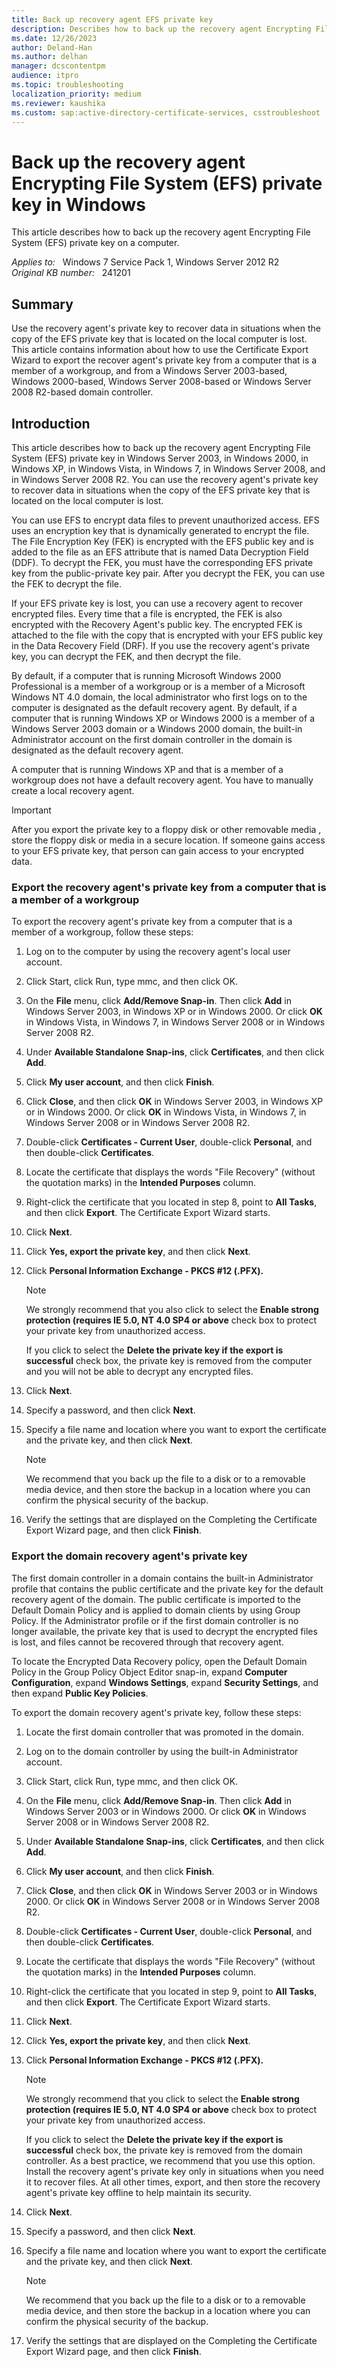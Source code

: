 ```yaml
---
title: Back up recovery agent EFS private key
description: Describes how to back up the recovery agent Encrypting File System (EFS) private key in Windows.
ms.date: 12/26/2023
author: Deland-Han
ms.author: delhan
manager: dcscontentpm
audience: itpro
ms.topic: troubleshooting
localization_priority: medium
ms.reviewer: kaushika
ms.custom: sap:active-directory-certificate-services, csstroubleshoot
---
```

# Back up the recovery agent Encrypting File System (EFS) private key in Windows

This article describes how to back up the recovery agent Encrypting File System (EFS) private key on a computer.

_Applies to:_ &nbsp; Windows 7 Service Pack 1, Windows Server 2012 R2  
_Original KB number:_ &nbsp; 241201

## Summary

Use the recovery agent's private key to recover data in situations when the copy of the EFS private key that is located on the local computer is lost. This article contains information about how to use the Certificate Export Wizard to export the recover agent's private key from a computer that is a member of a workgroup, and from a Windows Server 2003-based, Windows 2000-based, Windows Server 2008-based or Windows Server 2008 R2-based domain controller.

## Introduction

This article describes how to back up the recovery agent Encrypting File System (EFS) private key in Windows Server 2003, in Windows 2000, in Windows XP, in Windows Vista, in Windows 7, in Windows Server 2008, and in Windows Server 2008 R2. You can use the recovery agent's private key to recover data in situations when the copy of the EFS private key that is located on the local computer is lost.

You can use EFS to encrypt data files to prevent unauthorized access. EFS uses an encryption key that is dynamically generated to encrypt the file. The File Encryption Key (FEK) is encrypted with the EFS public key and is added to the file as an EFS attribute that is named Data Decryption Field (DDF). To decrypt the FEK, you must have the corresponding EFS private key from the public-private key pair. After you decrypt the FEK, you can use the FEK to decrypt the file.

If your EFS private key is lost, you can use a recovery agent to recover encrypted files. Every time that a file is encrypted, the FEK is also encrypted with the Recovery Agent's public key. The encrypted FEK is attached to the file with the copy that is encrypted with your EFS public key in the Data Recovery Field (DRF). If you use the recovery agent's private key, you can decrypt the FEK, and then decrypt the file.

By default, if a computer that is running Microsoft Windows 2000 Professional is a member of a workgroup or is a member of a Microsoft Windows NT 4.0 domain, the local administrator who first logs on to the computer is designated as the default recovery agent. By default, if a computer that is running Windows XP or Windows 2000 is a member of a Windows Server 2003 domain or a Windows 2000 domain, the built-in Administrator account on the first domain controller in the domain is designated as the default recovery agent.

A computer that is running Windows XP and that is a member of a workgroup does not have a default recovery agent. You have to manually create a local recovery agent.

> [!IMPORTANT]
> After you export the private key to a floppy disk or other removable media , store the floppy disk or media in a secure location. If someone gains access to your EFS private key, that person can gain access to your encrypted data.

### Export the recovery agent's private key from a computer that is a member of a workgroup

To export the recovery agent's private key from a computer that is a member of a workgroup, follow these steps:

1. Log on to the computer by using the recovery agent's local user account.
2. Click Start, click Run, type mmc, and then click OK.
3. On the **File** menu, click **Add/Remove Snap-in**. Then click **Add** in Windows Server 2003, in Windows XP or in Windows 2000. Or click **OK** in Windows Vista, in Windows 7, in Windows Server 2008 or in Windows Server 2008 R2.
4. Under **Available Standalone Snap-ins**, click
 **Certificates**, and then click **Add**.
5. Click **My user account**, and then click
 **Finish**.
6. Click **Close**, and then click **OK** in Windows Server 2003, in Windows XP or in Windows 2000. Or click **OK** in Windows Vista, in Windows 7, in Windows Server 2008 or in Windows Server 2008 R2.

7. Double-click **Certificates - Current User**, double-click **Personal**, and then double-click
 **Certificates**.
8. Locate the certificate that displays the words "File Recovery" (without the quotation marks) in the **Intended Purposes** column.
9. Right-click the certificate that you located in step 8, point to **All Tasks**, and then click **Export**. The Certificate Export Wizard starts.
10. Click **Next**.
11. Click **Yes, export the private key**, and then click **Next**.
12. Click **Personal Information Exchange - PKCS #12 (.PFX).**  

    > [!NOTE]
    > We strongly recommend that you also click to select the
     **Enable strong protection (requires IE 5.0, NT 4.0 SP4 or above** check box to protect your private key from unauthorized access.

    If you click to select the **Delete the private key if the export is successful** check box, the private key is removed from the computer and you will not be able to decrypt any encrypted files.  
13. Click **Next**.  
14. Specify a password, and then click **Next**.
15. Specify a file name and location where you want to export the certificate and the private key, and then click
 **Next**.

    > [!NOTE]
    > We recommend that you back up the file to a disk or to a removable media device, and then store the backup in a location where you can confirm the physical security of the backup.  

16. Verify the settings that are displayed on the Completing the Certificate Export Wizard page, and then click **Finish**.

### Export the domain recovery agent's private key

The first domain controller in a domain contains the built-in Administrator profile that contains the public certificate and the private key for the default recovery agent of the domain. The public certificate is imported to the Default Domain Policy and is applied to domain clients by using Group Policy. If the Administrator profile or if the first domain controller is no longer available, the private key that is used to decrypt the encrypted files is lost, and files cannot be recovered through that recovery agent.

To locate the Encrypted Data Recovery policy, open the Default Domain Policy in the Group Policy Object Editor snap-in, expand **Computer Configuration**, expand **Windows Settings**, expand
 **Security Settings**, and then expand **Public Key Policies**.

To export the domain recovery agent's private key, follow these steps:

1. Locate the first domain controller that was promoted in the domain.
2. Log on to the domain controller by using the built-in Administrator account.
3. Click Start, click Run, type mmc, and then click OK.
4. On the **File** menu, click **Add/Remove Snap-in**. Then click **Add** in Windows Server 2003 or in Windows 2000. Or click **OK** in Windows Server 2008 or in Windows Server 2008 R2.
5. Under **Available Standalone Snap-ins**, click
 **Certificates**, and then click **Add**.
6. Click **My user account**, and then click
 **Finish**.
7. Click **Close**, and then click **OK** in Windows Server 2003 or in Windows 2000. Or click **OK** in Windows Server 2008 or in Windows Server 2008 R2.
8. Double-click **Certificates - Current User**, double-click **Personal**, and then double-click
 **Certificates**.
9. Locate the certificate that displays the words "File Recovery" (without the quotation marks) in the **Intended Purposes** column.
10. Right-click the certificate that you located in step 9, point to **All Tasks**, and then click **Export**. The Certificate Export Wizard starts.
11. Click **Next**.
12. Click **Yes, export the private key**, and then click **Next**.
13. Click **Personal Information Exchange - PKCS #12 (.PFX).**  

    > [!NOTE]
    > We strongly recommend that you click to select the **Enable strong protection (requires IE 5.0, NT 4.0 SP4 or above** check box to protect your private key from unauthorized access.

    If you click to select the **Delete the private key if the export is successful** check box, the private key is removed from the domain controller. As a best practice, we recommend that you use this option. Install the recovery agent's private key only in situations when you need it to recover files. At all other times, export, and then store the recovery agent's private key offline to help maintain its security.  
14. Click **Next**.
15. Specify a password, and then click **Next**.

16. Specify a file name and location where you want to export the certificate and the private key, and then click
 **Next**.

    > [!NOTE]
    > We recommend that you back up the file to a disk or to a removable media device, and then store the backup in a location where you can confirm the physical security of the backup.  
17. Verify the settings that are displayed on the Completing the Certificate Export Wizard page, and then click **Finish**.

